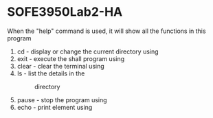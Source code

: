 # SOFE3950Lab2-HA

When the "help" command is used, it will show all the functions in this program

1. cd - display or change the current directory using <cd parameter>
2. exit - execute the shall program using <exit>
3. clear - clear the terminal using <clr>
4. ls - list the details in the <dir> directory
5. pause - stop the program using <pause>
6. echo - print element using <echo parameter>
